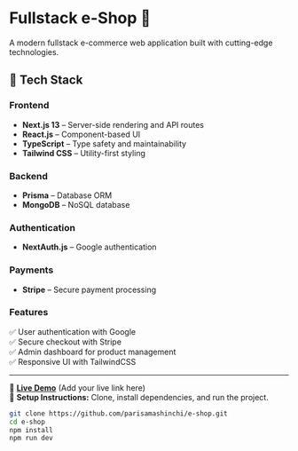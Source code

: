 # Fullstack e-Shop 🛒

A modern fullstack e-commerce web application built with cutting-edge technologies.

## 🚀 Tech Stack

### **Frontend**
- **Next.js 13** – Server-side rendering and API routes  
- **React.js** – Component-based UI  
- **TypeScript** – Type safety and maintainability  
- **Tailwind CSS** – Utility-first styling  

### **Backend**
- **Prisma** – Database ORM  
- **MongoDB** – NoSQL database  

### **Authentication**
- **NextAuth.js** – Google authentication  

### **Payments**
- **Stripe** – Secure payment processing  

### **Features**
✅ User authentication with Google  
✅ Secure checkout with Stripe  
✅ Admin dashboard for product management  
✅ Responsive UI with TailwindCSS  

---

🔗 **[Live Demo](#)** (Add your live link here)  
📌 **Setup Instructions:** Clone, install dependencies, and run the project.  

```bash
git clone https://github.com/parisamashinchi/e-shop.git
cd e-shop
npm install
npm run dev
